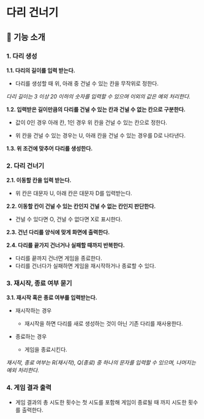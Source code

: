 # 다리 건너기

## 🚀 기능 소개

### 1. 다리 생성

**1.1. 다리의 길이를 입력 받는다.**

- 다리를 생성할 때 위, 아래 중 건널 수 있는 칸을 무작위로 정한다.

_다리 길이는 3 이상 20 이하의 숫자를 입력할 수 있으며 이외의 값은 예외 처리한다._

**1.2. 입력받은 길이만큼의 다리를 건널 수 있는 칸과 건널 수 없는 칸으로 구분한다.**

- 값이 0인 경우 아래 칸, 1인 경우 위 칸을 건널 수 있는 칸으로 정한다.

- 위 칸을 건널 수 있는 경우는 U, 아래 칸을 건널 수 있는 경우를 D로 나타낸다.

**1.3. 위 조건에 맞추어 다리를 생성한다.**

### 2. 다리 건너기

**2.1. 이동할 칸을 입력 받는다.**

- 위 칸은 대문자 U, 아래 칸은 대문자 D를 입력받는다.

**2.2. 이동할 칸이 건널 수 있는 칸인지 건널 수 없는 칸인지 판단한다.**

- 건널 수 있다면 O, 건널 수 없다면 X로 표시한다.

**2.3. 건넌 다리를 양식에 맞게 화면에 출력한다.**

**2.4. 다리를 끝가지 건너거나 실패할 때까지 반복한다.**

- 다리를 끝까지 건너면 게임을 종료한다.
- 다리를 건너다가 실패하면 게임을 재시작하거나 종료할 수 있다.

### 3. 재시작, 종료 여부 묻기

**3.1. 재시작 혹은 종료 여부를 입력받는다.**

- 재시작하는 경우

  - 재시작을 하면 다리를 새로 생성하는 것이 아닌 기존 다리를 재사용한다.

- 종료하는 경우

  - 게임을 종료시킨다.

_재시작, 종료 여부는 R(재시작), Q(종료) 중 하나의 문자를 입력할 수 있으며, 나머지는 예외 처리한다._

### 4. 게임 결과 출력

- 게임 결과의 총 시도한 횟수는 첫 시도를 포함해 게임이 종료될 때 까지 시도한 횟수를 출력한다.
